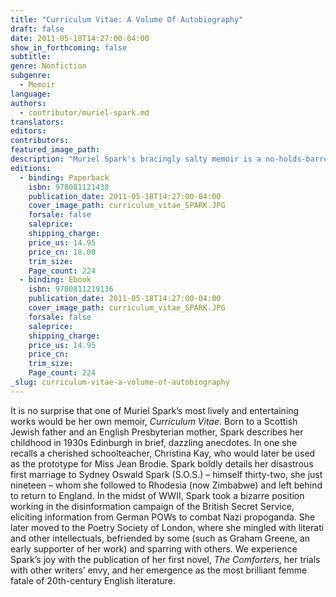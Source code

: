 ```yaml
---
title: "Curriculum Vitae: A Volume Of Autobiography"
draft: false
date: 2011-05-18T14:27:00-04:00
show_in_forthcoming: false
subtitle:
genre: Nonfiction
subgenre:
  - Memoir
language:
authors:
  - contributor/muriel-spark.md
translators:
editors:
contributors:
featured_image_path:
description: "Muriel Spark's bracingly salty memoir is a no-holds-barred trip through an extraordinary writer's life. "
editions:
  - binding: Paperback
    isbn: 978081121438
    publication_date: 2011-05-18T14:27:00-04:00
    cover_image_path: curriculum_vitae_SPARK.JPG
    forsale: false
    saleprice:
    shipping_charge:
    price_us: 14.95
    price_cn: 18.00
    trim_size:
    Page_count: 224
  - binding: Ebook
    isbn: 9780811219136
    publication_date: 2011-05-18T14:27:00-04:00
    cover_image_path: curriculum_vitae_SPARK.JPG
    forsale: false
    saleprice:
    shipping_charge:
    price_us: 14.95
    price_cn:
    trim_size:
    Page_count: 224
_slug: curriculum-vitae-a-volume-of-autobiography
---
```


It is no surprise that one of Muriel Spark’s most lively and entertaining works would be her own memoir, _Curriculum Vitae_. Born to a Scottish Jewish father and an English Presbyterian mother, Spark describes her childhood in 1930s Edinburgh in brief, dazzling anecdotes. In one she recalls a cherished schoolteacher, Christina Kay, who would later be used as the prototype for Miss Jean Brodie. Spark boldly details her disastrous first marriage to Sydney Oswald Spark (S.O.S.) – himself thirty-two, she just nineteen – whom she followed to Rhodesia (now Zimbabwe) and left behind to return to England. In the midst of WWII, Spark took a bizarre position working in the disinformation campaign of the British Secret Service, eliciting information from German POWs to combat Nazi propoganda. She later moved to the Poetry Society of London, where she mingled with literati and other intellectuals, befriended by some (such as Graham Greene, an early supporter of her work) and sparring with others. We experience Spark’s joy with the publication of her first novel, _The Comforters_, her trials with other writers’ envy, and her emergence as the most brilliant femme fatale of 20th-century English literature.

